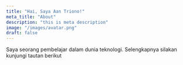 ```yaml
---
title: "Hai, Saya Aan Triono!"
meta_title: "About"
description: "this is meta description"
image: "/images/avatar.png"
draft: false
---
```


Saya seorang pembelajar dalam dunia teknologi. Selengkapnya silakan kunjungi tautan berikut
